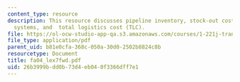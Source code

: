 ```yaml
---
content_type: resource
description: This resource discusses pipeline inventory, stock-out cost, just in time
  systems, and  total logistics cost (TLC).
file: https://ol-ocw-studio-app-qa.s3.amazonaws.com/courses/1-221j-transportation-systems-fall-2004/26b3999bdd0b73d4eb040f3366dff7e1_fa04_lex7fwd.pdf
file_type: application/pdf
parent_uid: b81e0cfa-368c-050a-30d0-2502b8824c8b
resourcetype: Document
title: fa04_lex7fwd.pdf
uid: 26b3999b-dd0b-73d4-eb04-0f3366dff7e1
---
```

